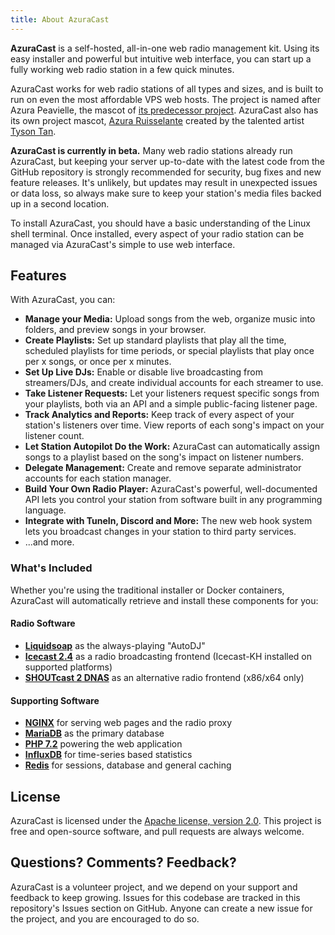 ```yaml
---
title: About AzuraCast
---
```


**AzuraCast** is a self-hosted, all-in-one web radio management kit. Using its easy installer and powerful but intuitive web interface, you can start up a fully working web radio station in a few quick minutes. 

AzuraCast works for web radio stations of all types and sizes, and is built to run on even the most affordable VPS web hosts. The project is named after Azura Peavielle, the mascot of [its predecessor project](https://github.com/SlvrEagle23/Ponyville-Live). AzuraCast also has its own project mascot, [Azura Ruisselante](https://github.com/AzuraCast/AzuraCast/wiki/Meet-Azura-Ruisselante) created by the talented artist [Tyson Tan](https://tysontan.deviantart.com/).

**AzuraCast is currently in beta.** Many web radio stations already run AzuraCast, but keeping your server up-to-date with the latest code from the GitHub repository is strongly recommended for security, bug fixes and new feature releases. It's unlikely, but updates may result in unexpected issues or data loss, so always make sure to keep your station's media files backed up in a second location.

To install AzuraCast, you should have a basic understanding of the Linux shell terminal. Once installed, every aspect of your radio station can be managed via AzuraCast's simple to use web interface.

## Features

With AzuraCast, you can:

* **Manage your Media:** Upload songs from the web, organize music into folders, and preview songs in your browser.
* **Create Playlists:** Set up standard playlists that play all the time, scheduled playlists for time periods, or special playlists that play once per x songs, or once per x minutes.
* **Set Up Live DJs:** Enable or disable live broadcasting from streamers/DJs, and create individual accounts for each streamer to use.
* **Take Listener Requests:** Let your listeners request specific songs from your playlists, both via an API and a simple public-facing listener page.
* **Track Analytics and Reports:** Keep track of every aspect of your station's listeners over time. View reports of each song's impact on your listener count.
* **Let Station Autopilot Do the Work:** AzuraCast can automatically assign songs to a playlist based on the song's impact on listener numbers. 
* **Delegate Management:** Create and remove separate administrator accounts for each station manager.
* **Build Your Own Radio Player:** AzuraCast's powerful, well-documented API lets you control your station from software built in any programming language.
* **Integrate with TuneIn, Discord and More:** The new web hook system lets you broadcast changes in your station to third party services.
* ...and more.

### What's Included

Whether you're using the traditional installer or Docker containers, AzuraCast will automatically retrieve and install these components for you:

#### Radio Software

* **[Liquidsoap](http://savonet.sourceforge.net/)** as the always-playing "AutoDJ"
* **[Icecast 2.4](http://icecast.org/)** as a radio broadcasting frontend (Icecast-KH installed on supported platforms)
* **[SHOUTcast 2 DNAS](http://wiki.shoutcast.com/wiki/SHOUTcast_DNAS_Server_2)** as an alternative radio frontend (x86/x64 only)

#### Supporting Software

* **[NGINX](https://www.nginx.com)** for serving web pages and the radio proxy
* **[MariaDB](https://mariadb.org/)** as the primary database
* **[PHP 7.2](https://secure.php.net/)** powering the web application
* **[InfluxDB](https://www.influxdata.com/)** for time-series based statistics
* **[Redis](https://redis.io/)** for sessions, database and general caching 

## License

AzuraCast is licensed under the [Apache license, version 2.0](https://github.com/AzuraCast/AzuraCast/blob/master/License.txt). This project is free and open-source software, and pull requests are always welcome.

## Questions? Comments? Feedback?

AzuraCast is a volunteer project, and we depend on your support and feedback to keep growing. Issues for this codebase are tracked in this repository's Issues section on GitHub. Anyone can create a new issue for the project, and you are encouraged to do so.
